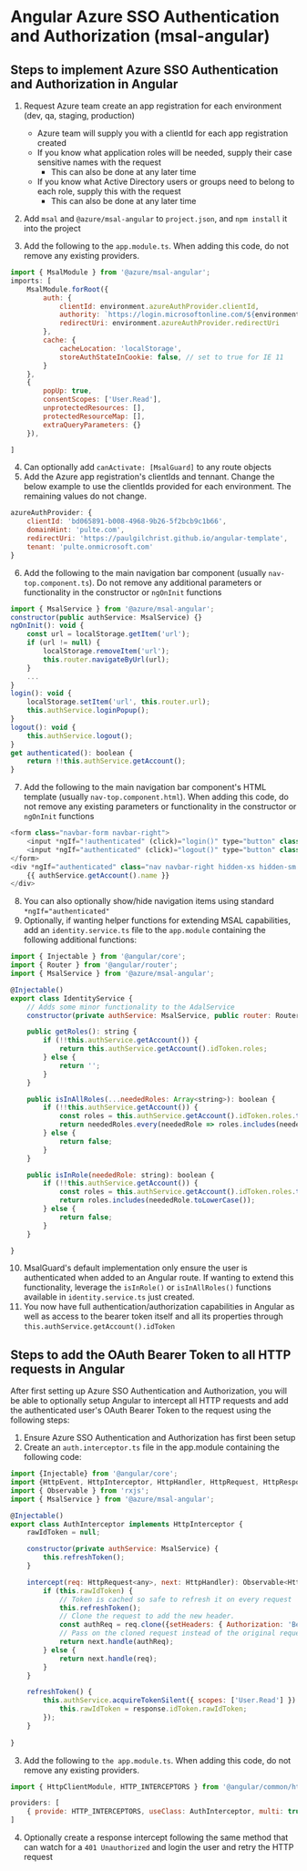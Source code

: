 # Angular Azure SSO Authentication and Authorization (msal-angular)

## Steps to implement Azure SSO Authentication and Authorization in Angular

1. Request Azure team create an app registration for each environment (dev, qa, staging, production)

    * Azure team will supply you with a clientId for each app registration created
    * If you know what application roles will be needed, supply their case sensitive names with the request
        * This can also be done at any later time
    * If you know what Active Directory users or groups need to belong to each role, supply this with the request
        * This can also be done at any later time
2. Add `msal` and `@azure/msal-angular` to `project.json`, and `npm install` it into the project
3. Add the following to the `app.module.ts`.  When adding this code, do not remove any existing providers.

```javascript
import { MsalModule } from '@azure/msal-angular';
imports: [
    MsalModule.forRoot({
        auth: {
            clientId: environment.azureAuthProvider.clientId,
            authority: `https://login.microsoftonline.com/${environment.azureAuthProvider.tenant}`,
            redirectUri: environment.azureAuthProvider.redirectUri
        },
        cache: {
            cacheLocation: 'localStorage',
            storeAuthStateInCookie: false, // set to true for IE 11
        }
    },
    {
        popUp: true,
        consentScopes: ['User.Read'],
        unprotectedResources: [],
        protectedResourceMap: [],
        extraQueryParameters: {}
    }),

]
```

4. Can optionally add `canActivate: [MsalGuard]` to any route objects
5. Add the Azure app registration's clientIds and tennant.  Change the below example to use the clientIds provided for each environment.  The remaining values do not change.

```javascript
azureAuthProvider: {
    clientId: 'bd065891-b008-4968-9b26-5f2bcb9c1b66',
    domainHint: 'pulte.com',
    redirectUri: 'https://paulgilchrist.github.io/angular-template',
    tenant: 'pulte.onmicrosoft.com'
}
```

6. Add the following to the main navigation bar component (usually `nav-top.component.ts`).  Do not remove any additional parameters or functionality in the constructor or `ngOnInit` functions

```javascript
import { MsalService } from '@azure/msal-angular';
constructor(public authService: MsalService) {}
ngOnInit(): void {
    const url = localStorage.getItem('url');
    if (url != null) {
        localStorage.removeItem('url');
        this.router.navigateByUrl(url);
    }
    ...
}
login(): void {
    localStorage.setItem('url', this.router.url);
    this.authService.loginPopup();
}
logout(): void {
    this.authService.logout();
}
get authenticated(): boolean {
    return !!this.authService.getAccount();
}
```

7. Add the following to the main navigation bar component's HTML template (usually `nav-top.component.html`).  When adding this code, do not remove any existing parameters or functionality in the constructor or `ngOnInit` functions

```javascript
<form class="navbar-form navbar-right">
	<input *ngIf="!authenticated" (click)="login()" type="button" class="btn btn-primary" value="Login">
	<input *ngIf="authenticated" (click)="logout()" type="button" class="btn sm btn-default" value="Logout">
</form>
<div *ngIf="authenticated" class="nav navbar-right hidden-xs hidden-sm text-light">
    {{ authService.getAccount().name }}
</div>
```

8. You can also optionally show/hide navigation items using standard `*ngIf="authenticated"`
9. Optionally, if wanting helper functions for extending MSAL capabilities, add an `identity.service.ts` file to the `app.module` containing the following additional functions:

```javascript
import { Injectable } from '@angular/core';
import { Router } from '@angular/router';
import { MsalService } from '@azure/msal-angular';

@Injectable()
export class IdentityService {
    // Adds some minor functionality to the AdalService
    constructor(private authService: MsalService, public router: Router) {}

    public getRoles(): string {
        if (!!this.authService.getAccount()) {
            return this.authService.getAccount().idToken.roles;
        } else {
            return '';
        }
    }

    public isInAllRoles(...neededRoles: Array<string>): boolean {
        if (!!this.authService.getAccount()) {
            const roles = this.authService.getAccount().idToken.roles.toLowerCase();
            return neededRoles.every(neededRole => roles.includes(neededRole.toLowerCase()));
        } else {
            return false;
        }
    }

    public isInRole(neededRole: string): boolean {
        if (!!this.authService.getAccount()) {
            const roles = this.authService.getAccount().idToken.roles.toLowerCase();
            return roles.includes(neededRole.toLowerCase());
        } else {
            return false;
        }
    }

}
```

10. MsalGuard's default implementation only ensure the user is authenticated when added to an Angular route.  If wanting to extend this functionality, leverage the `isInRole()` or `isInAllRoles()` functions available in `identity.service.ts` just created.
11. You now have full authentication/authorization capabilities in Angular as well as access to the bearer token itself and all its properties through `this.authService.getAccount().idToken`

## Steps to add the OAuth Bearer Token to all HTTP requests in Angular

After first setting up Azure SSO Authentication and Authorization, you will be able to optionally setup Angular to intercept all HTTP requests and add the authenticated user's OAuth Bearer Token to the request using the following steps:

1. Ensure Azure SSO Authentication and Authorization has first been setup
2. Create an `auth.interceptor.ts` file in the app.module containing the following code:

```javascript
import {Injectable} from '@angular/core';
import {HttpEvent, HttpInterceptor, HttpHandler, HttpRequest, HttpResponse} from '@angular/common/http';
import { Observable } from 'rxjs';
import { MsalService } from '@azure/msal-angular';

@Injectable()
export class AuthInterceptor implements HttpInterceptor {
    rawIdToken = null;

    constructor(private authService: MsalService) {
        this.refreshToken();
    }

    intercept(req: HttpRequest<any>, next: HttpHandler): Observable<HttpEvent<any>> {
        if (this.rawIdToken) {
            // Token is cached so safe to refresh it on every request
            this.refreshToken();
            // Clone the request to add the new header.
            const authReq = req.clone({setHeaders: { Authorization: 'Bearer ' + this.rawIdToken }});
            // Pass on the cloned request instead of the original request.
            return next.handle(authReq);
        } else {
            return next.handle(req);
        }
    }

    refreshToken() {
        this.authService.acquireTokenSilent({ scopes: ['User.Read'] }).then(response => {
            this.rawIdToken = response.idToken.rawIdToken;
        });
    }
    
}
```

3. Add the following to `the app.module.ts`.  When adding this code, do not remove any existing providers.

```javascript
import { HttpClientModule, HTTP_INTERCEPTORS } from '@angular/common/http';

providers: [
    { provide: HTTP_INTERCEPTORS, useClass: AuthInterceptor, multi: true, }
]
```

4. Optionally create a response intercept following the same method that can watch for a `401 Unauthorized` and login the user and retry the HTTP request
